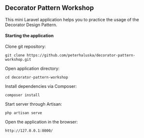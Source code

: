 ## Decorator Pattern Workshop

This mini Laravel application helps you to practice the usage of the Decorator Design Pattern.

#### Starting the application

Clone git repository:

`git clone https://github.com/peterhaluska/decorator-pattern-workshop.git`

Open application directory:

`cd decorator-pattern-workshop`

Install dependencies via Composer:

`composer install`

Start server through Artisan:

`php artisan serve`

Open the application in the browser:

`http://127.0.0.1:8000/`
